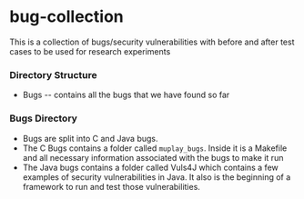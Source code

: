 # bug-collection
This is a collection of bugs/security vulnerabilities with before and after test cases to be used for research experiments

### Directory Structure
* Bugs -- contains all the bugs that we have found so far


### Bugs Directory
* Bugs are split into C and Java bugs.
* The C Bugs contains a folder called `muplay_bugs`. Inside it is a Makefile and all necessary information associated with the bugs to make it run
* The Java bugs contains a folder called Vuls4J which contains a few examples of security vulnerabilities in Java. It also is the beginning of a framework to run and test those vulnerabilities.


